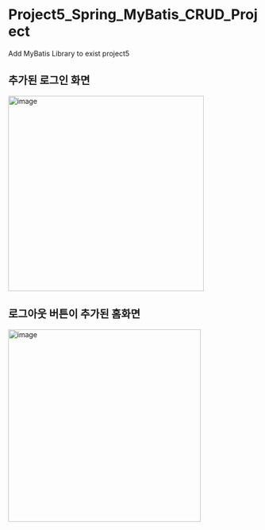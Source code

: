 # Project5_Spring_MyBatis_CRUD_Project
Add MyBatis Library to exist project5

## 추가된 로그인 화면
<img width="394" alt="image" src="https://user-images.githubusercontent.com/61077215/206690097-8453566b-9900-46ff-9a83-370cd85d6dff.png">

## 로그아웃 버튼이 추가된 홈화면
<img width="388" alt="image" src="https://user-images.githubusercontent.com/61077215/206690150-717045c7-2406-4840-ae97-13cb1481d365.png">
